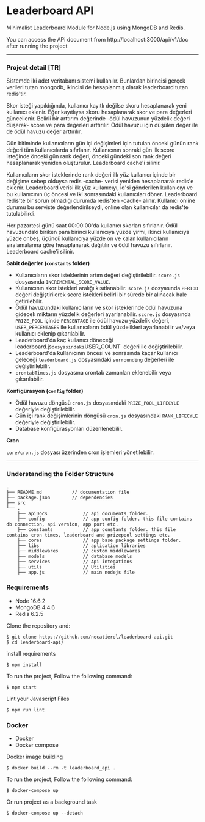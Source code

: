 # Leaderboard API

Minimalist Leaderboard Module for Node.js using MongoDB and Redis.

You can access the APi document from http://localhost:3000/api/v1/doc after running the project

-----

### Project detail [TR]

Sistemde iki adet veritabanı sistemi kullanılır. Bunlardan birincisi gerçek verileri tutan mongodb, ikincisi de hesaplanmış olarak leaderboard tutan redis'tir. 

Skor isteği yapıldığında, kullanıcı kayıtlı değilse skoru hesaplanarak yeni kullanıcı eklenir. Eğer kayıtlıysa skoru hesaplanarak skor ve para değerleri güncellenir. Belirli bir arttırım değerinde -ödül havuzunun yüzdelik değeri düşerek- score ve para değerleri arttırılır. Ödül havuzu için düşülen değer ile de ödül havuzu değer arttırılır.

Gün bitiminde kullanıcıların gün içi değişimleri için tutulan önceki günün rank değeri tüm kullanıcılarda sıfırlanır. Kullanıcının sonraki gün ilk score isteğinde önceki gün rank değeri, önceki gündeki son rank değeri hesaplanarak yeniden oluşturulur. Leaderboard cache'i silinir.

Kullanıcıların skor isteklerinde rank değeri ilk yüz kullanıcı içinde bir değişime sebep olduysa redis -cache- verisi yeniden hesaplanarak redis'e eklenir. Leaderboard verisi ilk yüz kullanıcıyı, id'si gönderilen kullanıcıyı ve bu kullanıcının üç öncesi ve iki sonrasındaki kullanıcıları döner. Leaderboard redis'te bir sorun olmadığı durumda redis'ten -cache- alınır. Kullanıcı online durumu bu serviste değerlendirilseydi, online olan kullanıcılar da redis'te tutulabilirdi. 

Her pazartesi günü saat 00:00:00'da kullanıcı skorları sıfırlanır. Ödül havuzundaki biriken para birinci kullanıcıya yüzde yirmi, ikinci kullanıcıya yüzde onbeş, üçüncü kullanıcıya yüzde on ve kalan kullanıcıların sıralamalarına göre hesaplanarak dağıtılır ve ödül havuzu sıfırlanır. Leaderboard cache'i silinir.


**Sabit değerler (`constants` folder)**

- Kullanıcıların skor isteklerinin artım değeri değiştirilebilir. `score.js` dosyasında `INCREMENTAL_SCORE_VALUE`.
- Kullanıcının skor istekleri aralığı kısıtlanabilir. `score.js` dosyasında `PERIOD` değeri değiştirilerek score istekleri belirli bir sürede bir alınacak hale getirilebilir. 
- Ödül havuzundaki kullanıcıların ve skor isteklerinde ödül havuzuna gidecek miktarın yüzdelik değerleri ayarlanabilir. `score.js` dosyasında `PRIZE_POOL` içinde `PERCENTAGE` ile ödül havuzu yüzdelik değeri, `USER_PERCENTAGES` ile kullanıcıların ödül yüzdelikleri ayarlanabilir ve/veya kullanıcı eklenip çıkarılabilir.
- Leaderboard'da kaç kullanıcı döneceği leaderboard.js` dosyasındaki `USER_COUNT` değeri ile değiştirilebilir.
- Leaderboard'da kullanıcının öncesi ve sonrasında kaçar kullanıcı geleceği `leaderboard.js` dosyasındaki `surrounding` değerleri ile değiştirilebilir.
- `crontabTimes.js` dosyasına crontab zamanları eklenebilir veya çıkarılabilir.

**Konfigürasyon (`config` folder)**

- Ödül havuzu döngüsü `cron.js` dosyasındaki `PRIZE_POOL_LIFECYLE` değeriyle değiştirilebilir.
- Gün içi rank değişimlerinin döngüsü `cron.js` dosyasındaki `RANK_LIFECYLE` değeriyle değiştirilebilir.
- Database konfigürasyonları düzenlenebilir.

**Cron**

`core/cron.js` dosyası üzerinden cron işlemleri yönetilebilir.

-----


### Understanding the Folder Structure

    .
    ├── README.md           // documentation file
    ├── package.json        // dependencies
    ├── src
    └── .
        ├── apiDocs             // api documents folder.
        ├── config              // app config folder. this file contains db connection, api version, app port etc.
        ├── constants           // app constants folder. this file contains cron times, leaderboard and prizepool settings etc.
        ├── cores               // app base package settings folder.
        ├── libs                // aplication libraries
        ├── middlewares         // custom middlewares
        ├── models              // database models
        ├── services            // Api integations
        ├── utils               // Utilities
        ├── app.js              // main nodejs file


### Requirements

* Node 16.6.2
* MongoDB 4.4.6
* Redis 6.2.5

Clone the repository and:

    $ git clone https://github.com/necatierol/leaderboard-api.git
    $ cd leaderboard-api/

install requirements

    $ npm install

To run the project, Follow the following command:

    $ npm start

Lint your Javascript Files

    $ npm run lint
    
### Docker

* Docker
* Docker compose

Docker image building

    $ docker build --rm -t leaderboard_api .

To run the project, Follow the following command:

    $ docker-compose up

Or run project as a background task

    $ docker-compose up --detach


